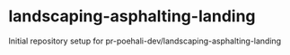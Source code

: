 # landscaping-asphalting-landing

Initial repository setup for pr-poehali-dev/landscaping-asphalting-landing